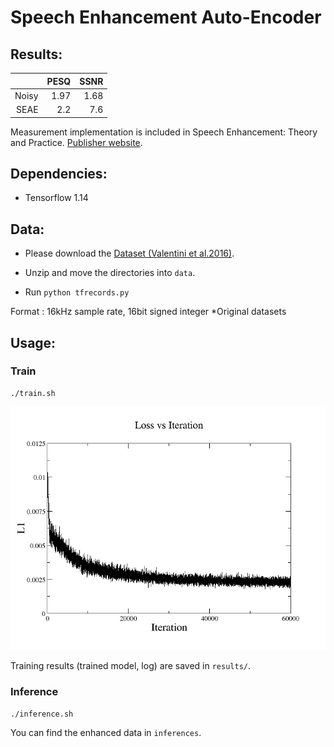 # Speech Enhancement Auto-Encoder

## Results:
|                | PESQ          | SSNR     |
|---------------:|--------------:|---------:|
| Noisy          | 1.97          | 1.68     |
|  SEAE          | 2.2           | 7.6      |

Measurement implementation is included in Speech Enhancement: Theory and Practice. [Publisher website](https://www.crcpress.com/downloads/K14513/K14513_CD_Files.zip).



## Dependencies:
* Tensorflow 1.14

## Data:
* Please download the [Dataset (Valentini et al.2016)](https://drive.google.com/file/d/1NBIOCk1ouXqi_cY-XxH9_cDTftVYXYAR/view?usp=sharing).

* Unzip and move the directories into ```data```.

* Run ```python tfrecords.py```

Format : 16kHz sample rate, 16bit signed integer
*Original datasets 

## Usage:

### Train

```
./train.sh
```


<img src="assets/Loss.png" width="650">

Training results (trained model, log) are saved in ```results/```.

### Inference

```
./inference.sh
```

You can find the enhanced data in ```inferences```.
